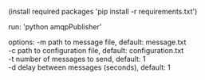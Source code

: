 (install required packages 'pip install -r requirements.txt')

run:    'python amqpPublisher'

options:      -m path to message file, default: message.txt  
            -c path to configuration file, default: configuration.txt  
            -t number of messages to send, default: 1  
            -d delay between messages (seconds), default: 1  

